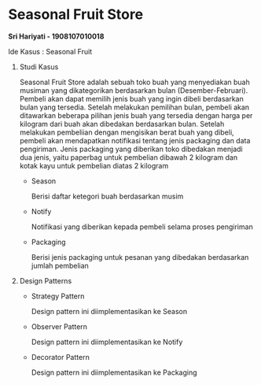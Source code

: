 # Seasonal Fruit Store
<p> <b>Sri Hariyati - 1908107010018</b>
<p>Ide Kasus : Seasonal Fruit 

<ol start="1">
<li>Studi Kasus</li>
<p>Seasonal Fruit Store adalah sebuah toko buah yang menyediakan buah musiman yang dikategorikan berdasarkan bulan (Desember-Februari). Pembeli akan dapat memilih jenis buah yang ingin dibeli berdasarkan bulan yang tersedia. Setelah melakukan pemilihan bulan, pembeli akan ditawarkan beberapa pilihan jenis buah yang tersedia dengan harga per kilogram dari buah akan dibedakan berdasarkan bulan. Setelah melakukan pembeliian dengan mengisikan berat buah yang dibeli, pembeli akan mendapatkan notifikasi tentang jenis packaging dan data pengiriman. Jenis packaging yang diberikan toko dibedakan menjadi dua jenis, yaitu paperbag untuk pembelian dibawah 2 kilogram dan kotak kayu untuk pembelian diatas 2 kilogram</p>
<ul>
<li>Season</li>
<p>Berisi daftar ketegori buah berdasarkan musim</p>
<li>Notify</li>
<p>Notifikasi yang diberikan kepada pembeli selama proses pengiriman</p>
<li>Packaging</li>
<p>Berisi jenis packaging untuk pesanan yang dibedakan berdasarkan jumlah pembelian</p>
</ul>
</ol>

<ol start="2">
<li>Design Patterns</li>
<ul>
<li>Strategy Pattern</li>
<p>Design pattern ini diimplementasikan ke Season</p>
<li>Observer Pattern</li>
<p>Design pattern ini diimplementasikan ke Notify</p>
<li>Decorator Pattern</li>
<p>Design pattern ini diimplementasikan ke Packaging</p>
<ul>
</ol>
